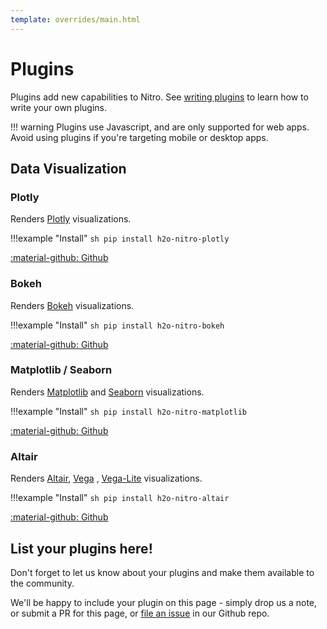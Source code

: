 ```yaml
---
template: overrides/main.html
---
```


# Plugins

Plugins add new capabilities to Nitro. See [writing plugins](writing.md) to learn how to write your own plugins.

!!! warning
    Plugins use Javascript, and are only supported for web apps.
    Avoid using plugins if you're targeting mobile or desktop apps.

## Data Visualization

### Plotly

Renders [Plotly](https://plotly.com/python/) visualizations.

!!!example "Install"
    ```sh
    pip install h2o-nitro-plotly
    ```

[:material-github: Github](https://github.com/h2oai/nitro-plotly)


### Bokeh

Renders [Bokeh](https://docs.bokeh.org/en/latest/) visualizations.

!!!example "Install"
    ```sh
    pip install h2o-nitro-bokeh
    ```

[:material-github: Github](https://github.com/h2oai/nitro-bokeh)

### Matplotlib / Seaborn

Renders [Matplotlib](https://matplotlib.org/stable/index.html) and [Seaborn](https://seaborn.pydata.org/)
visualizations.

!!!example "Install"
    ```sh
    pip install h2o-nitro-matplotlib
    ```

[:material-github: Github](https://github.com/h2oai/nitro-matplotlib)

### Altair

Renders [Altair](https://altair-viz.github.io/), [Vega](https://vega.github.io/vega/)
, [Vega-Lite](https://vega.github.io/vega-lite/) visualizations.

!!!example "Install"
    ```sh
    pip install h2o-nitro-altair
    ```

[:material-github: Github](https://github.com/h2oai/nitro-altair)

## List your plugins here!

Don't forget to let us know about your plugins and make them available to the community.

We'll be happy to include your plugin on this page - simply drop us a note, or submit a PR
for this page, or [file an issue](https://github.com/h2oai/nitro/issues/new/choose) in our Github repo.

